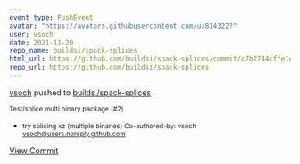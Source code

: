```yaml
---
event_type: PushEvent
avatar: "https://avatars.githubusercontent.com/u/814322?"
user: vsoch
date: 2021-11-20
repo_name: buildsi/spack-splices
html_url: https://github.com/buildsi/spack-splices/commit/c7b2744cffe1eeb125c9c898d083a980ff1da9ef
repo_url: https://github.com/buildsi/spack-splices
---
```


<a href='https://github.com/vsoch' target='_blank'>vsoch</a> pushed to <a href='https://github.com/buildsi/spack-splices' target='_blank'>buildsi/spack-splices</a>

<small>Test/splice multi binary package (#2)

* try splicing xz (multiple binaries)
Co-authored-by: vsoch <vsoch@users.noreply.github.com></small>

<a href='https://github.com/buildsi/spack-splices/commit/c7b2744cffe1eeb125c9c898d083a980ff1da9ef' target='_blank'>View Commit</a>